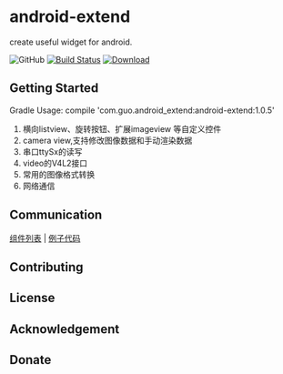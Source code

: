 # android-extend
create useful widget for android.

![GitHub](https://img.shields.io/github/license/mashape/apistatus.svg)
[![Build Status](https://travis-ci.com/gqjjqg/android-extend.svg?branch=master)](https://travis-ci.com/gqjjqg/android-extend)
[ ![Download](https://api.bintray.com/packages/gqjjqg/maven/android-extend/images/download.svg) ](https://bintray.com/gqjjqg/maven/android-extend/_latestVersion)


## Getting Started
Gradle Usage: 
	compile 'com.guo.android_extend:android-extend:1.0.5' 

	
1. 横向listview、旋转按钮、扩展imageview 等自定义控件
2. camera view,支持修改图像数据和手动渲染数据
3. 串口ttySx的读写
4. video的V4L2接口
5. 常用的图像格式转换
6. 网络通信


## Communication

[组件列表](http://gqjjqg.github.io/development/project/2014/06/16/android-widget-extend.html) |
[例子代码](https://github.com/gqjjqg/samples)

## Contributing

## License

## Acknowledgement

## Donate
